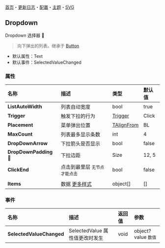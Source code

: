 ﻿[首页](../Home.md)・[更新日志](../UpdateLog.md)・[配置](../Config.md)・[主题](../Theme.md)・[SVG](../SVG.md)

## Dropdown

Dropdown 选择器 👚

> 向下弹出的列表。继承于 [Button](Button)

- 默认属性：Text
- 默认事件：SelectedValueChanged

### 属性

名称 | 描述 | 类型 | 默认值 |
:--|:--|:--|:--|
**ListAutoWidth** | 列表自动宽度 | bool | true |
**Trigger** | 触发下拉的行为 | [Trigger](Enum#trigger) | Click |
**Placement** | 菜单弹出位置 | [TAlignFrom](Enum#talignfrom) | BL |
**MaxCount** | 列表最多显示条数 | int | 4 |
**DropDownArrow** | 下拉箭头是否显示 | bool | false |
**DropDownPadding** 🔴 | 下拉边距 | Size | 12, 5 |
**ClickEnd** | 点击到最里层 `无节点才能点击` | bool | false |
||||
**Items** | 数据 [更多样式](../DropdownStyles.md) | object[] | [] |

### 事件

名称 | 描述 | 返回值 | 参数 |
:--|:--|:--|:--|
**SelectedValueChanged** | SelectedValue 属性值更改时发生 | void | object? value `数值` |